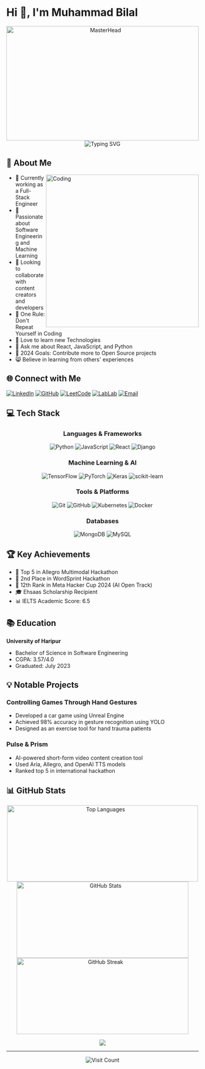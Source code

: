 # Hi 👋, I'm Muhammad Bilal

<div align="center">
  <img src="https://jayamwebsolutions.com/img/website.gif" alt="MasterHead" width="100%" height="300px" style="object-fit: cover;"/>
</div>

<div align="center">
  <img src="https://readme-typing-svg.demolab.com/?lines=Software+Engineer;Machine+Learning+Enthusiast;Full+Stack+Developer;Always+Learning+New+Technologies&font=Fira+Code&center=true&width=440&height=45&color=2E97F7&vCenter=true&size=22&pause=1000" alt="Typing SVG" />
</div>


## 💫 About Me

<img align="right" alt="Coding" width="400" src="https://camo.githubusercontent.com/04f096b07bdc3b5e8045f17057f8204bee9887fb11ec6a816802649ee66722b5/68747470733a2f2f63646e2e6472696262626c652e636f6d2f75736572732f313035393538332f73637265656e73686f74732f343137313336372f636f64696e672d667265616b2e676966" />

- 🔭 Currently working as a Full-Stack Engineer
- 🌱 Passionate about Software Engineering and Machine Learning
- 👯 Looking to collaborate with content creators and developers
- 📌 One Rule: Don't Repeat Yourself in Coding
- 🤍 Love to learn new Technologies
- 💬 Ask me about React, JavaScript, and Python
- 🥅 2024 Goals: Contribute more to Open Source projects
- 😸 Believe in learning from others' experiences

## 🌐 Connect with Me

[![LinkedIn](https://img.shields.io/badge/LinkedIn-%230077B5.svg?logo=linkedin&logoColor=white)](https://www.linkedin.com/in/muhammad-bilal-a75782280/)
[![GitHub](https://img.shields.io/badge/GitHub-%23121011.svg?logo=github&logoColor=white)](https://github.com/bilal77511)
[![LeetCode](https://img.shields.io/badge/LeetCode-000000?logo=LeetCode&logoColor=#d16c06)](https://leetcode.com/u/bilal77511/)
[![LabLab](https://img.shields.io/badge/LabLab-AI-blue)](https://lablab.ai/u/@muhammad_bilal310)
[![Email](https://img.shields.io/badge/Email-D14836?logo=gmail&logoColor=white)](mailto:bilal77511@gmail.com)

## 💻 Tech Stack

<div align="center">

### Languages & Frameworks
![Python](https://img.shields.io/badge/python-3670A0?style=for-the-badge&logo=python&logoColor=ffdd54)
![JavaScript](https://img.shields.io/badge/javascript-%23323330.svg?style=for-the-badge&logo=javascript&logoColor=%23F7DF1E)
![React](https://img.shields.io/badge/react-%2320232a.svg?style=for-the-badge&logo=react&logoColor=%2361DAFB)
![Django](https://img.shields.io/badge/django-%23092E20.svg?style=for-the-badge&logo=django&logoColor=white)

### Machine Learning & AI
![TensorFlow](https://img.shields.io/badge/TensorFlow-%23FF6F00.svg?style=for-the-badge&logo=TensorFlow&logoColor=white)
![PyTorch](https://img.shields.io/badge/PyTorch-%23EE4C2C.svg?style=for-the-badge&logo=PyTorch&logoColor=white)
![Keras](https://img.shields.io/badge/Keras-%23D00000.svg?style=for-the-badge&logo=Keras&logoColor=white)
![scikit-learn](https://img.shields.io/badge/scikit--learn-%23F7931E.svg?style=for-the-badge&logo=scikit-learn&logoColor=white)

### Tools & Platforms
![Git](https://img.shields.io/badge/git-%23F05033.svg?style=for-the-badge&logo=git&logoColor=white)
![GitHub](https://img.shields.io/badge/github-%23121011.svg?style=for-the-badge&logo=github&logoColor=white)
![Kubernetes](https://img.shields.io/badge/kubernetes-%23326ce5.svg?style=for-the-badge&logo=kubernetes&logoColor=white)
![Docker](https://img.shields.io/badge/docker-%230db7ed.svg?style=for-the-badge&logo=docker&logoColor=white)

### Databases
![MongoDB](https://img.shields.io/badge/MongoDB-%234ea94b.svg?style=for-the-badge&logo=mongodb&logoColor=white)
![MySQL](https://img.shields.io/badge/mysql-4479A1.svg?style=for-the-badge&logo=mysql&logoColor=white)

</div>

## 🏆 Key Achievements

- 🥇 Top 5 in Allegro Multimodal Hackathon
- 🥈 2nd Place in WordSprint Hackathon
- 🏅 12th Rank in Meta Hacker Cup 2024 (AI Open Track)
- 🎓 Ehsaas Scholarship Recipient
- 📊 IELTS Academic Score: 6.5

## 📚 Education

**University of Haripur**
- Bachelor of Science in Software Engineering
- CGPA: 3.57/4.0
- Graduated: July 2023

## 💡 Notable Projects

### Controlling Games Through Hand Gestures
- Developed a car game using Unreal Engine
- Achieved 98% accuracy in gesture recognition using YOLO
- Designed as an exercise tool for hand trauma patients

### Pulse & Prism
- AI-powered short-form video content creation tool
- Used Aria, Allegro, and OpenAI TTS models
- Ranked top 5 in international hackathon

## 📊 GitHub Stats

<div align="center">
  <img src="https://github-readme-stats.vercel.app/api/top-langs/?username=bilal77511&theme=radical&hide_border=false&include_all_commits=true&count_private=true&layout=compact" alt="Top Languages" width="500px" height="200px" />
  <img src="https://github-readme-stats.vercel.app/api?username=bilal77511&theme=radical&hide_border=false&include_all_commits=true&count_private=true&show_icons=true" alt="GitHub Stats" width="450px" height="200px" />
  <img src="https://github-readme-streak-stats.herokuapp.com/?user=bilal77511&theme=radical&hide_border=false" alt="GitHub Streak" width="450px" height="200px" />







<p align="center">
<a href="https://github.com/bilal77511/">
  <img src="http://github-profile-summary-cards.vercel.app/api/cards/profile-details?username=bilal77511&theme=github_dark" />
  <br>
</a>    
</p>

---

<div align="center">
  <img src="https://visitcount.itsvg.in/api?id=bilal77511&icon=5&color=11" alt="Visit Count" />
</div>

<!-- Proudly created with help from Claude AI -->
